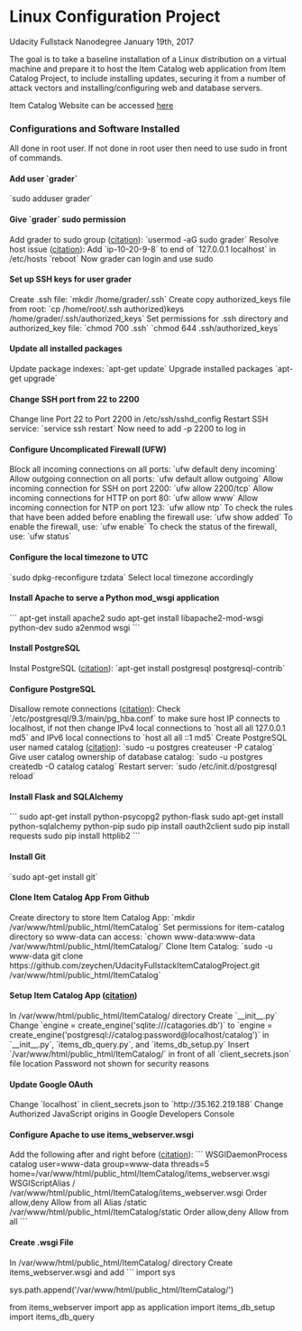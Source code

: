 <h1>Linux Configuration Project</h1>
Udacity Fullstack Nanodegree
January 19th, 2017

The goal is to take a baseline installation of a Linux distribution on a virtual machine and prepare it to host the Item Catalog web application from Item Catalog Project, to include installing updates, securing it from a number of attack vectors and installing/configuring web and database servers.

Item Catalog Website can be accessed <a href="http://35.162.219.188/">here</a>

<h3>Configurations and Software Installed</h3>
All done in root user. If not done in root user then need to use sudo in front of commands.

<h4>Add user `grader`</h4>
`sudo adduser grader`

<h4>Give `grader` sudo permission</h4>
Add grader to sudo group (<a href="https://access.redhat.com/documentation/en-US/Red_Hat_Enterprise_Linux_OpenStack_Platform/2/html/Getting_Started_Guide/ch02s03.html">citation</a>):
`usermod -aG sudo grader`
Resolve host issue (<a href="http://askubuntu.com/questions/59458/error-message-when-i-run-sudo-unable-to-resolve-host-none">citation</a>):
Add `ip-10-20-9-8` to end of `127.0.0.1 localhost` in /etc/hosts
`reboot`
Now grader can login and use sudo

<h4>Set up SSH keys for user grader</h4>
Create .ssh file:
`mkdir /home/grader/.ssh`
Create copy authorized_keys file from root:
`cp /home/root/.ssh authorized)keys /home/grader/.ssh/authorized_keys`
Set permissions for .ssh directory and authorized_key file:
`chmod 700 .ssh`
`chmod 644 .ssh/authorized_keys`

<h4>Update all installed packages</h4>
Update package indexes:
`apt-get update`
Upgrade installed packages
`apt-get upgrade`

<h4>Change SSH port from 22 to 2200</h4>
Change line Port 22 to Port 2200 in /etc/ssh/sshd_config
Restart SSH service:
`service ssh restart`
Now need to add -p 2200 to log in

<h4>Configure Uncomplicated Firewall (UFW)</h4>
Block all incoming connections on all ports:
`ufw default deny incoming`
Allow outgoing connection on all ports:
`ufw default allow outgoing`
Allow incoming connection for SSH on port 2200:
`ufw allow 2200/tcp`
Allow incoming connections for HTTP on port 80:
`ufw allow www`
Allow incoming connection for NTP on port 123:
`ufw allow ntp`
To check the rules that have been added before enabling the firewall use:
`ufw show added`
To enable the firewall, use:
`ufw enable`
To check the status of the firewall, use:
`ufw status`

<h4>Configure the local timezone to UTC</h4>
`sudo dpkg-reconfigure tzdata`
Select local timezone accordingly

<h4>Install Apache to serve a Python mod_wsgi application</h4>
```
apt-get install apache2
sudo apt-get install libapache2-mod-wsgi python-dev
sudo a2enmod wsgi
```

<h4>Install PostgreSQL</h4>
Instal PostgreSQL (<a href="https://help.ubuntu.com/community/PostgreSQL">citation</a>):
`apt-get install postgresql postgresql-contrib`

<h4>Configure PostgreSQL</h4>
Disallow remote connections (<a href="https://www.digitalocean.com/community/tutorials/how-to-secure-postgresql-on-an-ubuntu-vps">citation</a>): 
Check `/etc/postgresql/9.3/main/pg_hba.conf` to make sure host IP connects to localhost, if not then
change IPv4 local connections to `host    all             all             127.0.0.1               md5`
and IPv6 local connections to `host    all             all             ::1               md5`
Create PostgreSQL user named catalog (<a href="https://help.ubuntu.com/community/PostgreSQL">citation</a>):
`sudo -u postgres createuser -P catalog`
Give user catalog ownership of database catalog:
`sudo -u postgres createdb -O catalog catalog`
Restart server:
`sudo /etc/init.d/postgresql reload`

<h4>Install Flask and SQLAlchemy</h4>
```
sudo apt-get install python-psycopg2 python-flask
sudo apt-get install python-sqlalchemy python-pip
sudo pip install oauth2client
sudo pip install requests
sudo pip install httplib2
```

<h4>Install Git</h4>
`sudo apt-get install git`

<h4>Clone Item Catalog App From Github</h4>
Create directory to store Item Catalog App:
`mkdir /var/www/html/public_html/ItemCatalog`
Set permissions for item-catalog directory so www-data can access:
`chown www-data:www-data /var/www/html/public_html/ItemCatalog/`
Clone Item Catalog:
`sudo -u www-data git clone https://github.com/zeychen/UdacityFullstackItemCatalogProject.git /var/www/html/public_html/ItemCatalog`

<h4>Setup Item Catalog App (<a href="https://www.digitalocean.com/community/tutorials/how-to-deploy-a-flask-application-on-an-ubuntu-vps">citation</a>)</h4>
In /var/www/html/public_html/ItemCatalog/ directory 
Create `__init__.py`
Change `engine = create_engine('sqlite:///catagories.db')` to `engine = create_engine('postgresql://catalog:password@localhost/catalog')` in `__init__.py`, `items_db_query.py`, and `items_db_setup.py`
Insert `/var/www/html/public_html/ItemCatalog/` in front of all `client_secrets.json` file location
Password not shown for security reasons

<h4>Update Google OAuth</h4>
Change `localhost` in client_secrets.json to `http://35.162.219.188`
Change Authorized JavaScript origins in Google Developers Console

<h4>Configure Apache to use items_webserver.wsgi</h4>
Add the following after <VirtualHost> and right before </VirtualHost> (<a href="http://flask.pocoo.org/docs/0.12/deploying/mod_wsgi/">citation</a>):
```
WSGIDaemonProcess catalog user=www-data group=www-data threads=5 home=/var/www/html/public_html/ItemCatalog/items_webserver.wsgi
WSGIScriptAlias / /var/www/html/public_html/ItemCatalog/items_webserver.wsgi
<Directory /var/www/html/public_html/ItemCatalog/>
    Order allow,deny
    Allow from all
</Directory>
Alias /static /var/www/html/public_html/ItemCatalog/static
<Directory /var/www/html/public_html/ItemCatalog/static/>
    Order allow,deny
    Allow from all
</Directory>
```

<h4>Create .wsgi File </h4>
In /var/www/html/public_html/ItemCatalog/ directory 
Create items_webserver.wsgi and add
```
import sys

sys.path.append('/var/www/html/public_html/ItemCatalog/')

from items_webserver import app as application
import items_db_setup
import items_db_query
```








